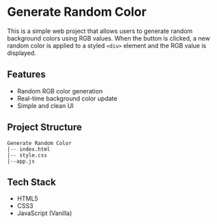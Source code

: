 # Generate Random Color

This is a simple web project that allows users to generate random background colors using RGB values. When the button is clicked, a new random color is applied to a styled `<div>` element and the RGB value is displayed.

## Features

- Random RGB color generation
- Real-time background color update
- Simple and clean UI

## Project Structure
```
Generate Random Color
|-- index.html 
|-- style.css
|--app.js
```
## Tech Stack

- HTML5
- CSS3
- JavaScript (Vanilla)
